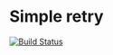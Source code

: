 # Simple retry

[![Build Status](https://travis-ci.org/nicolasmota/simple_retry.svg?branch=master)](https://travis-ci.org/nicolasmota/simple_retry)
